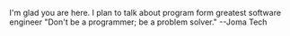 I'm glad you are here. I plan to talk about program form greatest software engineer
"Don't be a programmer; be a problem solver." --Joma Tech


